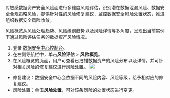 对敏感数据资产安全风险面进行多维度风险评估，识别潜在数据泄漏风险、数据安全合规策略风险，提供针对性的风险修复建议，监控数据安全风险处置状态，推进组织数据安全风险收敛。


风险概览从风险处理趋势、风险级别趋势以及风险详情等多角度，呈现出当前实例下通过风险评估任务的数据资产风险情况。
1. 登录 [数据安全中心控制台](https://console.cloud.tencent.com/dsgc/overview)。
2. 在左侧导航栏中，单击**风险评估** > **风险概览**。
3. 在风险概览的页面，用户可查看已扫描数据资产的风险分布以及详情，并可针对相关风险的修复建议进行风险处置。
![](https://qcloudimg.tencent-cloud.cn/raw/af17e690b68696a8631305531657ca98.png)
 - 修复建议：数据安全中心会依据不同的风险内容、风险等级，给予相对应的修复建议。
 - 风险处置：单击**风险处置**，可对该条风险的处置状态进行变更。
